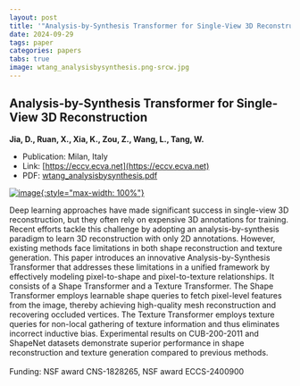 ```yaml
---
layout: post
title: '"Analysis-by-Synthesis Transformer for Single-View 3D Reconstruction"'
date: 2024-09-29
tags: paper
categories: papers
tabs: true
image: wtang_analysisbysynthesis.png-srcw.jpg
---
```


## Analysis-by-Synthesis Transformer for Single-View 3D Reconstruction
**Jia, D., Ruan, X., Xia, K., Zou, Z., Wang, L., Tang, W.**
- Publication: Milan, Italy
- Link: [https://eccv.ecva.net](https://eccv.ecva.net)
- PDF: [wtang_analysisbysynthesis.pdf](/documents/wtang_analysisbysynthesis.pdf)


[![image](https://www.evl.uic.edu/output/originals/wtang_analysisbysynthesis.png-srcw.jpg){:style="max-width: 100%"}](https://www.evl.uic.edu/output/originals/wtang_analysisbysynthesis.png-srcw.jpg)

Deep learning approaches have made significant success in single-view 3D reconstruction, but they often rely on expensive 3D annotations for training. Recent efforts tackle this challenge by adopting an analysis-by-synthesis paradigm to learn 3D reconstruction with only 2D annotations. However, existing methods face limitations in both shape reconstruction and texture generation. This paper introduces an innovative Analysis-by-Synthesis Transformer that addresses these limitations in a unified framework by effectively modeling pixel-to-shape and pixel-to-texture relationships. It consists of a Shape Transformer and a Texture Transformer. The Shape Transformer employs learnable shape queries to fetch pixel-level features from the image, thereby achieving high-quality mesh reconstruction and recovering occluded vertices. The Texture Transformer employs texture queries for non-local gathering of texture information and thus eliminates incorrect inductive bias. Experimental results on CUB-200-2011 and ShapeNet datasets demonstrate superior performance in shape reconstruction and texture generation compared to previous methods.<br><br>
Funding:  NSF award CNS-1828265, NSF award ECCS-2400900
